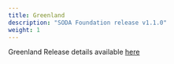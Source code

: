 ```yaml
---
title: Greenland
description: "SODA Foundation release v1.1.0"
weight: 1
---
```



Greenland Release details available [here](https://github.com/sodafoundation/releases/releases/tag/v1.1.0)
